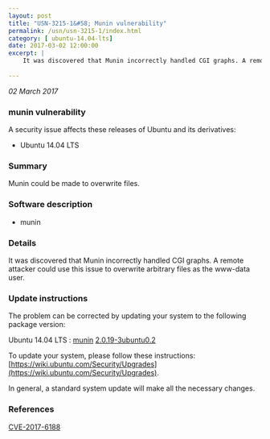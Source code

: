```yaml
---
layout: post
title: "USN-3215-1&#58; Munin vulnerability"
permalink: /usn/usn-3215-1/index.html
category: [ ubuntu-14.04-lts]
date: 2017-03-02 12:00:00
excerpt: |
    It was discovered that Munin incorrectly handled CGI graphs. A remote attacker could use this issue to overwrite arbitrary files as the www-data user. 
    
--- 
```

 
 

*02 March 2017*

### munin vulnerability

A security issue affects these releases of Ubuntu and its derivatives:

* Ubuntu 14.04 LTS

### Summary

Munin could be made to overwrite files. 

### Software description

* munin 

### Details

It was discovered that Munin incorrectly handled CGI graphs. A remote attacker could use this issue to overwrite arbitrary files as the www-data user. 

### Update instructions

The problem can be corrected by updating your system to the following package version:

Ubuntu 14.04 LTS
 : [munin](https://launchpad.net/ubuntu/+source/munin) <span> [2.0.19-3ubuntu0.2](https://launchpad.net/ubuntu/+source/munin/2.0.19-3ubuntu0.2) </span> 

To update your system, please follow these instructions: [https://wiki.ubuntu.com/Security/Upgrades](https://wiki.ubuntu.com/Security/Upgrades).

In general, a standard system update will make all the necessary changes. 

### References

 
 [CVE-2017-6188](http://people.ubuntu.com/~ubuntu-security/cve/CVE-2017-6188)
 


